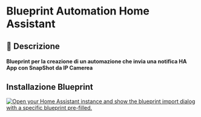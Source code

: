 # Blueprint Automation Home Assistant

## 📩 Descrizione
#### Blueprint per la creazione di un automazione che invia una notifica HA App con SnapShot da IP Camerea

## Installazione Blueprint

[![Open your Home Assistant instance and show the blueprint import dialog with a specific blueprint pre-filled.](https://my.home-assistant.io/badges/blueprint_import.svg)](https://my.home-assistant.io/redirect/blueprint_import/?blueprint_url=https%3A%2F%2Fraw.githubusercontent.com%2FRazorCopter%2FBlueprintHA%2Fef8f6a2541908ffb818e06b4b50161ebfc532da0%2FSnapShot%2520IpCamera.yaml)
